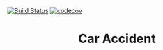 [![Build Status](https://app.travis-ci.com/VadimShein/job4j_car_accident.svg?branch=master)](https://app.travis-ci.com/VadimShein/job4j_car_accident)
[![codecov](https://codecov.io/gh/VadimShein/job4j_car_accident/branch/master/graph/badge.svg)](https://codecov.io/gh/VadimShein/job4j_car_accident)

# <p align="center">Car Accident</p>


